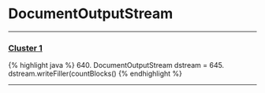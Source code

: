 # DocumentOutputStream

***

### [Cluster 1](./1)
{% highlight java %}
640. DocumentOutputStream dstream =
645. dstream.writeFiller(countBlocks()
{% endhighlight %}

***

